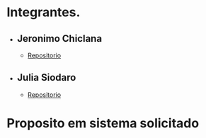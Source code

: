 # Integrantes.

- ## Jeronimo Chiclana
  - [Repositorio](https://github.com/JeChicla/Front-End-Grupo-)

- ## Julia Siodaro 
  - [Repositorio](https://github.com/juliasiodaro/front-end)

# Proposito em sistema solicitado


